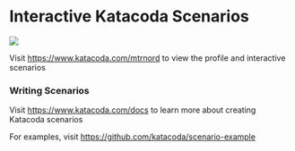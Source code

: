 # Interactive Katacoda Scenarios

[![](http://shields.katacoda.com/katacoda/mtrnord/count.svg)](https://www.katacoda.com/mtrnord "Get your profile on Katacoda.com")

Visit https://www.katacoda.com/mtrnord to view the profile and interactive scenarios

### Writing Scenarios
Visit https://www.katacoda.com/docs to learn more about creating Katacoda scenarios

For examples, visit https://github.com/katacoda/scenario-example
